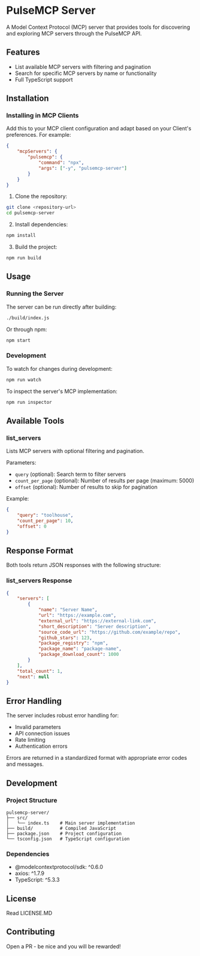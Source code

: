 # PulseMCP Server

A Model Context Protocol (MCP) server that provides tools for discovering and exploring MCP servers through the PulseMCP API.

## Features

- List available MCP servers with filtering and pagination
- Search for specific MCP servers by name or functionality
- Full TypeScript support

## Installation

### Installing in MCP Clients

Add this to your MCP client configuration and adapt based on your Client's preferences. For example:

```json
{
	"mcpServers": {
		"pulsemcp": {
			"command": "npx",
			"args": ["-y", "pulsemcp-server"]
		}
	}
}
```

1. Clone the repository:

```bash
git clone <repository-url>
cd pulsemcp-server
```

2. Install dependencies:

```bash
npm install
```

3. Build the project:

```bash
npm run build
```

## Usage

### Running the Server

The server can be run directly after building:

```bash
./build/index.js
```

Or through npm:

```bash
npm start
```

### Development

To watch for changes during development:

```bash
npm run watch
```

To inspect the server's MCP implementation:

```bash
npm run inspector
```

## Available Tools

### list_servers

Lists MCP servers with optional filtering and pagination.

Parameters:

- `query` (optional): Search term to filter servers
- `count_per_page` (optional): Number of results per page (maximum: 5000)
- `offset` (optional): Number of results to skip for pagination

Example:

```json
{
	"query": "toolhouse",
	"count_per_page": 10,
	"offset": 0
}
```

## Response Format

Both tools return JSON responses with the following structure:

### list_servers Response

```json
{
	"servers": [
		{
			"name": "Server Name",
			"url": "https://example.com",
			"external_url": "https://external-link.com",
			"short_description": "Server description",
			"source_code_url": "https://github.com/example/repo",
			"github_stars": 123,
			"package_registry": "npm",
			"package_name": "package-name",
			"package_download_count": 1000
		}
	],
	"total_count": 1,
	"next": null
}
```

## Error Handling

The server includes robust error handling for:

- Invalid parameters
- API connection issues
- Rate limiting
- Authentication errors

Errors are returned in a standardized format with appropriate error codes and messages.

## Development

### Project Structure

```
pulsemcp-server/
├── src/
│   └── index.ts    # Main server implementation
├── build/          # Compiled JavaScript
├── package.json    # Project configuration
└── tsconfig.json   # TypeScript configuration
```

### Dependencies

- @modelcontextprotocol/sdk: ^0.6.0
- axios: ^1.7.9
- TypeScript: ^5.3.3

## License

Read LICENSE.MD

## Contributing

Open a PR - be nice and you will be rewarded!
